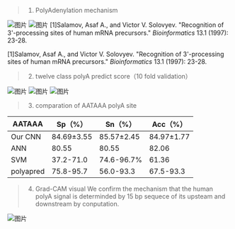 > 1. PolyAdenylation mechanism

![图片](https://user-images.githubusercontent.com/41559035/175261562-794a7430-2b9b-43ed-b7fb-393ceace90a6.png)
![图片](https://user-images.githubusercontent.com/41559035/175261583-e10ad8c7-41ab-4944-85fa-a6e6fb64a960.png)
[1]Salamov, Asaf A., and Victor V. Solovyev. "Recognition of 3'-processing sites of human mRNA precursors." *Bioinformatics* 13.1 (1997): 23-28.

[1]Salamov, Asaf A., and Victor V. Solovyev. "Recognition of 3'-processing sites of human mRNA precursors." *Bioinformatics* 13.1 (1997): 23-28.


>2. twelve class polyA predict score（10 fold validation）


![图片](https://user-images.githubusercontent.com/41559035/175261716-592bf524-d6dc-4ef8-bed9-4c99b8933938.png)
![图片](https://user-images.githubusercontent.com/41559035/175261729-f71cbc7a-c72f-4bf9-8e99-a07263ecdc5a.png)
![图片](https://user-images.githubusercontent.com/41559035/175261744-38ea944f-ba5e-4c3e-a95d-4811c5f06d6b.png)

>3. comparation of AATAAA polyA site

| AATAAA    | Sp（%）     | Sn（%）     | Acc（%）    |
| ----------- | ------------- | ------------- | ------------- |
| Our CNN   | 84.69±3.55 | 85.57±2.45 | 84.97±1.77 |
| ANN       | 80.55       | 80.55       | 82.06       |
| SVM       | 37.2-71.0   | 74.6-96.7%  | 61.36       |
| polyapred | 75.8-95.7   | 56.0-93.3   | 67.5-93.3   |

>4. Grad-CAM visual
> We confirm the mechanism that the human polyA signal is  determinded by 15 bp sequece of its upsteam and downstream  by conputation.


![图片](https://user-images.githubusercontent.com/41559035/175262018-2521d202-1985-4ca8-ae56-492faff1f32a.png)


